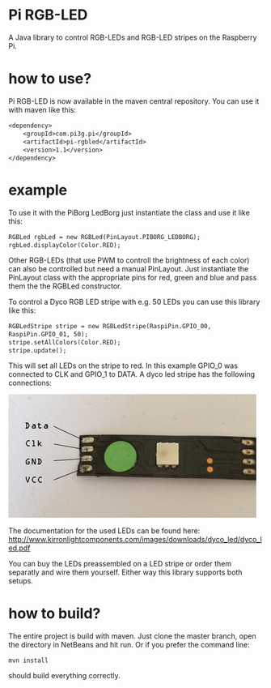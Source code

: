 Pi RGB-LED
==========

A Java library to control RGB-LEDs and RGB-LED stripes on the Raspberry Pi.

how to use?
===========
Pi RGB-LED is now available in the maven central repository. You can use it with maven like this:

    <dependency>
        <groupId>com.pi3g.pi</groupId>
        <artifactId>pi-rgbled</artifactId>
        <version>1.1</version>
    </dependency>


example
=======

To use it with the PiBorg LedBorg just instantiate the class and use it like this:

    RGBLed rgbLed = new RGBLed(PinLayout.PIBORG_LEDBORG);
    rgbLed.displayColor(Color.RED);

Other RGB-LEDs (that use PWM to controll the brightness of each color) can also be controlled but need
a manual PinLayout. Just instantiate the PinLayout class with the appropriate pins for red, green and blue
and pass them the the RGBLed constructor.

To control a Dyco RGB LED stripe with e.g. 50 LEDs you can use this library like this:

    RGBLedStripe stripe = new RGBLedStripe(RaspiPin.GPIO_00, RaspiPin.GPIO_01, 50);
    stripe.setAllColors(Color.RED);
    stripe.update();

This will set all LEDs on the stripe to red. In this example GPIO_0 was connected to CLK and GPIO_1 to DATA.
A dyco led stripe has the following connections:

![ScreenShot](/docs/images/dycowiring.png)

The documentation for the used LEDs can be found here: http://www.kirronlightcomponents.com/images/downloads/dyco_led/dyco_led.pdf

You can buy the LEDs preassembled on a LED stripe or order them separatly and wire them yourself. Either
way this library supports both setups.

how to build?
=============

The entire project is build with maven. Just clone the master branch, open the directory in NetBeans and hit run. Or if
you prefer the command line:

    mvn install

should build everything correctly.

